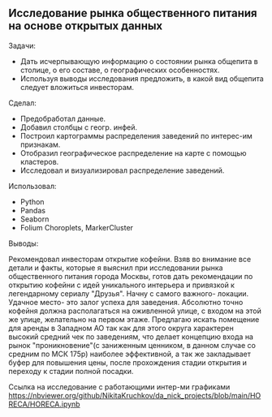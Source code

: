 ## Исследование рынка общественного питания на основе открытых данных
Задачи: 
- Дать исчерпывающую информацию о состоянии рынка общепита в столице, о его составе, о географических особенностях.
- Используя выводы исследования предложить, в какой вид общепита следует вложиться инвесторам.

Сделал: 
- Предобработал данные.
- Добавил столбцы с геогр. инфей.
- Построил картограммы распределения заведений по интерес-им признакам.
- Отобразил географическое распределение на карте с помощью кластеров.
- Исследовал и визуализировал распределение заведений.

Использовал:
- Python
- Pandas
- Seaborn
- Folium Choroplets, MarkerCluster

Выводы:

Рекомендовал инвесторам открытие кофейни.
Взяв во внимание все детали и факты, которые я выяснил при исследовании рынка общественного питания города Москвы, готов дать рекомендации по открытию кофейни с идей уникального интерьера и привязкой к легендарному сериалу "Друзья". Начну с самого важного- локации. Удачное место- это залог успеха для заведения. Абсолютно точно кофейня должна располагаться на оживленной улице, с входом на этой же улице, желательно на первом этаже. Предлагаю искать помещение для аренды в Западном АО так как для этого округа характерен высокий средний чек по заведениям, что делает концепцию входа на рынок "проникновение"(с заниженным ценником, в данном случае со средним по МСК 175р) наиболее эффективной, а так же закладывает буфер для повышения цены, после прохождения стадии открытия и переходу к стадии полной посадки.






Ссылка на исследование с работающими интер-ми графиками
https://nbviewer.org/github/NikitaKruchkov/da_nick_projects/blob/main/HORECA/HORECA.ipynb
